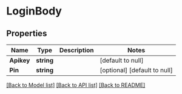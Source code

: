 # LoginBody

## Properties
Name | Type | Description | Notes
------------ | ------------- | ------------- | -------------
**Apikey** | **string** |  | [default to null]
**Pin** | **string** |  | [optional] [default to null]

[[Back to Model list]](../README.md#documentation-for-models) [[Back to API list]](../README.md#documentation-for-api-endpoints) [[Back to README]](../README.md)

